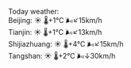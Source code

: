 Today weather:  
Beijing: ☀️   🌡️+1°C 🌬️↙15km/h  
Tianjin: ☀️   🌡️+1°C 🌬️↙13km/h  
Shijiazhuang: ☀️   🌡️+4°C 🌬️↙15km/h  
Tangshan: ☀️   🌡️+2°C 🌬️↓30km/h  
